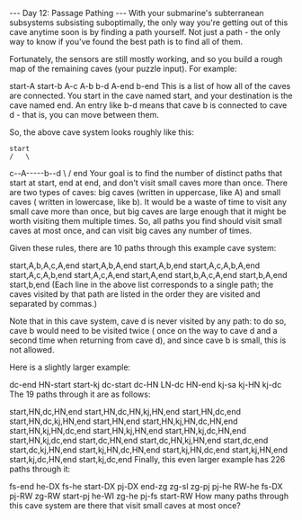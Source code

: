 --- Day 12: Passage Pathing --- With your submarine's subterranean subsystems subsisting suboptimally, the only way
you're getting out of this cave anytime soon is by finding a path yourself. Not just a path - the only way to know if
you've found the best path is to find all of them.

Fortunately, the sensors are still mostly working, and so you build a rough map of the remaining caves (your puzzle
input). For example:

start-A start-b A-c A-b b-d A-end b-end This is a list of how all of the caves are connected. You start in the cave
named start, and your destination is the cave named end. An entry like b-d means that cave b is connected to cave d -
that is, you can move between them.

So, the above cave system looks roughly like this:

    start
    /   \

c--A-----b--d \ / end Your goal is to find the number of distinct paths that start at start, end at end, and don't visit
small caves more than once. There are two types of caves: big caves (written in uppercase, like A) and small caves (
written in lowercase, like b). It would be a waste of time to visit any small cave more than once, but big caves are
large enough that it might be worth visiting them multiple times. So, all paths you find should visit small caves at
most once, and can visit big caves any number of times.

Given these rules, there are 10 paths through this example cave system:

start,A,b,A,c,A,end start,A,b,A,end start,A,b,end start,A,c,A,b,A,end start,A,c,A,b,end start,A,c,A,end start,A,end
start,b,A,c,A,end start,b,A,end start,b,end
(Each line in the above list corresponds to a single path; the caves visited by that path are listed in the order they
are visited and separated by commas.)

Note that in this cave system, cave d is never visited by any path: to do so, cave b would need to be visited twice (
once on the way to cave d and a second time when returning from cave d), and since cave b is small, this is not allowed.

Here is a slightly larger example:

dc-end HN-start start-kj dc-start dc-HN LN-dc HN-end kj-sa kj-HN kj-dc The 19 paths through it are as follows:

start,HN,dc,HN,end start,HN,dc,HN,kj,HN,end start,HN,dc,end start,HN,dc,kj,HN,end start,HN,end start,HN,kj,HN,dc,HN,end
start,HN,kj,HN,dc,end start,HN,kj,HN,end start,HN,kj,dc,HN,end start,HN,kj,dc,end start,dc,HN,end start,dc,HN,kj,HN,end
start,dc,end start,dc,kj,HN,end start,kj,HN,dc,HN,end start,kj,HN,dc,end start,kj,HN,end start,kj,dc,HN,end
start,kj,dc,end Finally, this even larger example has 226 paths through it:

fs-end he-DX fs-he start-DX pj-DX end-zg zg-sl zg-pj pj-he RW-he fs-DX pj-RW zg-RW start-pj he-WI zg-he pj-fs start-RW
How many paths through this cave system are there that visit small caves at most once?
